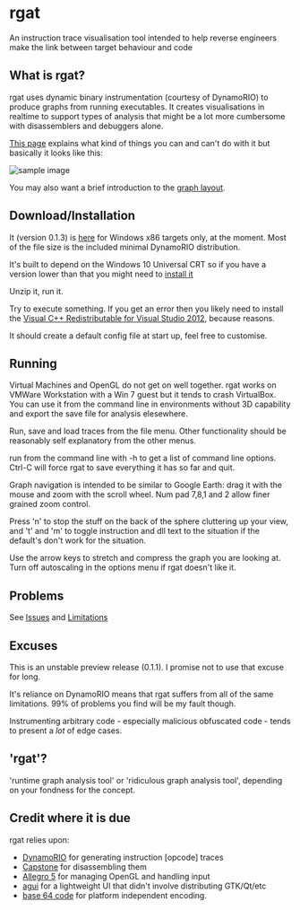 # rgat
An instruction trace visualisation tool intended to help reverse engineers make the link between target behaviour and code

## What is rgat?

rgat uses dynamic binary instrumentation (courtesy of DynamoRIO) to produce graphs from running executables. 
It creates visualisations in realtime to support types of analysis that might be a lot more cumbersome with 
disassemblers and debuggers alone.

[This page](https://github.com/ncatlin/rgat/wiki) explains what kind of things you can and can't do with it but basically it looks like this:

![sample image](https://github.com/ncatlin/ncatlin/raw/master/firefox-live-small.gif)

You may also want a brief introduction to the [graph layout](https://github.com/ncatlin/rgat/wiki/Graph-Layout).

## Download/Installation

It (version 0.1.3) is [here](https://github.com/ncatlin/rgat/raw/master/rgat-0.1.3.zip) for Windows x86 targets only, at the moment. Most of the file size is the included minimal DynamoRIO distribution.

It's built to depend on the Windows 10 Universal CRT so if you have a version lower than that you might need to [install it](https://support.microsoft.com/en-gb/kb/2999226)

Unzip it, run it.

Try to execute something. If you get an error then you likely need to install the [Visual C++ Redistributable for Visual Studio 2012](https://www.microsoft.com/en-gb/download/details.aspx?id=30679), because reasons.

It should create a default config file at start up, feel free to customise.

## Running

Virtual Machines and OpenGL do not get on well together. rgat works on VMWare Workstation with a Win 7 guest but it tends to crash VirtualBox. You can use it from the command line in environments without 3D capability and export the save file for analysis elesewhere.

Run, save and load traces from the file menu. Other functionality should be reasonably self explanatory from the other menus.

run from the command line with -h to get a list of command line options. Ctrl-C will force rgat to save everything it has so far and quit.

Graph navigation is intended to be similar to Google Earth: drag it with the mouse and zoom with the scroll wheel. Num pad 7,8,1 and 2 allow finer grained zoom control.

Press 'n' to stop the stuff on the back of the sphere cluttering up your view, and 't' and 'm' to toggle instruction and dll text to the situation if the default's don't work for the situation.

Use the arrow keys to stretch and compress the graph you are looking at. Turn off autoscaling in the options menu if rgat doesn't like it.

## Problems

See [Issues](https://github.com/ncatlin/rgat/issues) and [Limitations](https://github.com/ncatlin/rgat/wiki#limitations)

## Excuses

This is an unstable preview release (0.1.1). I promise not to use that excuse for long. 

It's reliance on DynamoRIO means that rgat suffers from all of the same limitations. 99% of problems you find will be my fault though.

Instrumenting arbitrary code - especially malicious obfuscated code - tends to present a *lot* of edge cases.

## 'rgat'?

'runtime graph analysis tool' or 'ridiculous graph analysis tool', depending on your fondness for the concept.

## Credit where it is due

rgat relies upon: 

* [DynamoRIO](https://github.com/DynamoRIO/) for generating instruction [opcode] traces
* [Capstone](http://www.capstone-engine.org/) for disassembling them
* [Allegro 5](https://www.allegro.cc/) for managing OpenGL and handling input
* [agui](https://github.com/jmasterx/Agui/) for a lightweight UI that didn't involve distributing GTK/Qt/etc
* [base 64 code](http://www.adp-gmbh.ch/cpp/common/base64.html) for platform independent encoding.
